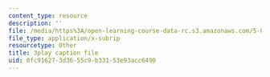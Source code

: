 ```yaml
---
content_type: resource
description: ''
file: /media/https%3A/open-learning-course-data-rc.s3.amazonaws.com/5-07sc-biological-chemistry-i-fall-2013/0fc916273d3655c9b33153e93acc6490_VVOazB6_D3Q.vtt
file_type: application/x-subrip
resourcetype: Other
title: 3play caption file
uid: 0fc91627-3d36-55c9-b331-53e93acc6490
---
```

